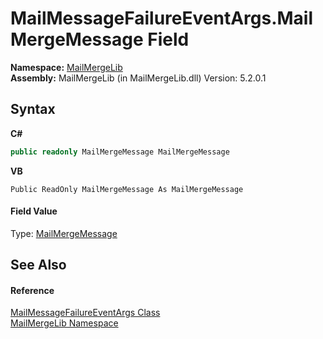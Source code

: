 # MailMessageFailureEventArgs.MailMergeMessage Field
 

**Namespace:**&nbsp;<a href="31c6ebbe-d683-7561-7308-5a5ee1f76bf5">MailMergeLib</a><br />**Assembly:**&nbsp;MailMergeLib (in MailMergeLib.dll) Version: 5.2.0.1

## Syntax

**C#**<br />
``` C#
public readonly MailMergeMessage MailMergeMessage
```

**VB**<br />
``` VB
Public ReadOnly MailMergeMessage As MailMergeMessage
```


#### Field Value
Type: <a href="810ea126-c742-7cf1-1ec8-0d5ad1d8d03c">MailMergeMessage</a>

## See Also


#### Reference
<a href="af374f06-9374-9a9e-1408-7abdef062e3d">MailMessageFailureEventArgs Class</a><br /><a href="31c6ebbe-d683-7561-7308-5a5ee1f76bf5">MailMergeLib Namespace</a><br />